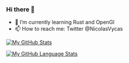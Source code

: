### Hi there 👋

- 🌱 I’m currently learning Rust and OpenGl
- 📫 How to reach me: Twitter @NicolasVycas

[![My GitHub Stats](https://github-readme-stats.vercel.app/api/?username=tomast1337&count_private=true&theme=highcontrast&showicons=true)]()


[![My GitHub Language Stats](https://github-readme-stats.vercel.app/api/top-langs/?username=tomast1337&langs_count=5&theme=highcontrast)]()
<!--
**tomast1337/tomast1337** is a ✨ _special_ ✨ repository because its `README.md` (this file) appears on your GitHub profile.
Here are some ideas to get you started:
- 🔭 I’m currently working on ...
- 🌱 I’m currently learning ...
- 👯 I’m looking to collaborate on ...
- 🤔 I’m looking for help with ...
- 💬 Ask me about ...
- 📫 How to reach me: ...
- 😄 Pronouns: ...
- ⚡ Fun fact: ...
-->

